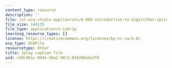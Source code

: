 ```yaml
---
content_type: resource
description: ''
file: /ol-ocw-studio-app/courses/6-006-introduction-to-algorithms-spring-2020/cd0c961c044e58a290c3036498abe3f8_WO6vQJ6Rhm8.vtt
file_size: 144115
file_type: application/x-subrip
learning_resource_types: []
license: https://creativecommons.org/licenses/by-nc-sa/4.0/
ocw_type: OCWFile
resourcetype: Other
title: 3play caption file
uid: cd0c961c-044e-58a2-90c3-036498abe3f8
---
```

